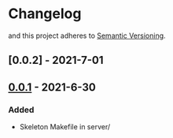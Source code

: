 # Changelog

and this project adheres to [Semantic Versioning](https://semver.org/spec/v2.0.0.html).

## [0.0.2] - 2021-7-01

## [0.0.1] - 2021-6-30

### Added

- Skeleton Makefile in server/

[0.0.1]: https://github.com/anthonygedeon/shortly/releases/tag/v0.0.1
